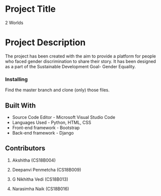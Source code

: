 # Project Title

2 Worlds

# Project Description
The project has been created with the aim to provide a platform for people who faced gender discrimination to share their story. It has been designed as a part of the Sustainable Development Goal- Gender Equality.


### Installing
Find the master branch and clone (only) those files.


## Built With

* Source Code Editor - Microsoft Visual Studio Code
* Languages Used - Python, HTML, CSS
* Front-end framework - Bootstrap
* Back-end framework - Django


## Contributors

1. Akshitha (CS18B004)

2. Deepanvi Penmetcha (CS18B009)

3. G Nikhitha Vedi (CS18B013)

4. Narasimha Naik (CS18B016)

